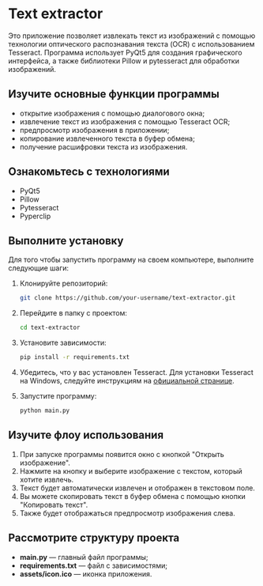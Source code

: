 # Text extractor

Это приложение позволяет извлекать текст из изображений с помощью технологии оптического распознавания текста (OCR) с использованием Tesseract. Программа использует PyQt5 для создания графического интерфейса, а также библиотеки Pillow и pytesseract для обработки изображений.

## Изучите основные функции программы
- открытие изображения с помощью диалогового окна;
- извлечение текст из изображения с помощью Tesseract OCR;
- предпросмотр изображения в приложении;
- копирование извлеченного текста в буфер обмена;
- получение расшифровки текста из изображения.

## Ознакомьтесь с технологиями
- PyQt5
- Pillow
- Pytesseract
- Pyperclip

## Выполните установку

Для того чтобы запустить программу на своем компьютере, выполните следующие шаги:

1. Клонируйте репозиторий:

    ```bash
    git clone https://github.com/your-username/text-extractor.git
    ```

2. Перейдите в папку с проектом:

    ```bash
    cd text-extractor
    ```

3. Установите зависимости:

    ```bash
    pip install -r requirements.txt
    ```

4. Убедитесь, что у вас установлен Tesseract. Для установки Tesseract на Windows, следуйте инструкциям на [официальной странице](https://github.com/tesseract-ocr/tesseract).

5. Запустите программу:

    ```bash
    python main.py
    ```

## Изучите флоу использования
1. При запуске программы появится окно с кнопкой "Открыть изображение".
2. Нажмите на кнопку и выберите изображение с текстом, который хотите извлечь.
3. Текст будет автоматически извлечен и отображен в текстовом поле.
4. Вы можете скопировать текст в буфер обмена с помощью кнопки "Копировать текст".
5. Также будет отображаться предпросмотр изображения слева.

## Рассмотрите структуру проекта
- **main.py** — главный файл программы;
- **requirements.txt** — файл с зависимостями;
- **assets/icon.ico** — иконка приложения.
